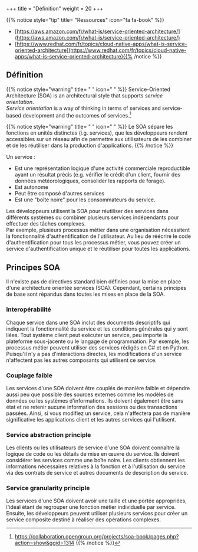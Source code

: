 +++
title = "Définition"
weight = 20
+++

{{% notice style="tip" title= "Ressources" icon="fa fa-book" %}}
- [https://aws.amazon.com/fr/what-is/service-oriented-architecture/](https://aws.amazon.com/fr/what-is/service-oriented-architecture/)
- [https://www.redhat.com/fr/topics/cloud-native-apps/what-is-service-oriented-architecture](https://www.redhat.com/fr/topics/cloud-native-apps/what-is-service-oriented-architecture){{% /notice %}} 

## Définition

{{% notice style="warning" title= " " icon=" " %}}
Service-Oriented Architecture (SOA) is an architectural style that supports *service orientation*.  
*Service orientation* is a way of thinking in terms of services and service-based development and the outcomes of services.[^1]

[^1]: https://collaboration.opengroup.org/projects/soa-book/pages.php?action=show&ggid=1314
{{% /notice %}} 

{{% notice style="warning" title= " " icon=" " %}}
Le SOA sépare les fonctions en unités distinctes (i.g. services), que les développeurs rendent accessibles sur un réseau afin de permettre aux utilisateurs de les combiner et de les réutiliser dans la production d'applications.
{{% /notice %}} 

Un service :
- Est une représentation logique d'une activité commerciale reproductible ayant un résultat précis (e.g. vérifier le crédit d'un client, fournir des données météorologiques, consolider les rapports de forage).
- Est autonome
- Peut être composé d'autres services
- Est une "boîte noire" pour les consommateurs du service.

Les développeurs utilisent la SOA pour réutiliser des services dans différents systèmes ou combiner plusieurs services indépendants pour effectuer des tâches complexes.  
Par exemple, plusieurs processus métier dans une organisation nécessitent la fonctionnalité d'authentification de l'utilisateur. Au lieu de réécrire le code d'authentification pour tous les processus métier, vous pouvez créer un service d'authentification unique et le réutiliser pour toutes les applications. 

## Principes SOA
Il n'existe pas de directives standard bien définies pour la mise en place d'une architecture orientée services (SOA). Cependant, certains principes de base sont répandus dans toutes les mises en place de la SOA.


### Interopérabilité

Chaque service dans une SOA inclut des documents descriptifs qui indiquent la fonctionnalité du service et les conditions générales qui y sont liées. Tout système client peut exécuter un service, peu importe la plateforme sous-jacente ou le langage de programmation. Par exemple, les processus métier peuvent utiliser des services rédigés en C# et en Python. Puisqu'il n'y a pas d'interactions directes, les modifications d'un service n'affectent pas les autres composants qui utilisent ce service.

### Couplage faible

Les services d'une SOA doivent être couplés de manière faible et dépendre aussi peu que possible des sources externes comme les modèles de données ou les systèmes d'informations. Ils doivent également être sans état et ne retenir aucune information des sessions ou des transactions passées. Ainsi, si vous modifiez un service, cela n'affectera pas de manière significative les applications client et les autres services qui l'utilisent.

### Service abstraction principle

Les clients ou les utilisateurs de service d'une SOA doivent connaître la logique de code ou les détails de mise en œuvre du service. Ils doivent considérer les services comme une boîte noire. Les clients obtiennent les informations nécessaires relatives à la fonction et à l'utilisation du service via des contrats de service et autres documents de description du service.

### Service granularity principle

Les services d'une SOA doivent avoir une taille et une portée appropriées, l'idéal étant de regrouper une fonction
métier individuelle par service. Ensuite, les développeurs peuvent utiliser plusieurs services pour créer un service composite destiné à réaliser des opérations complexes.